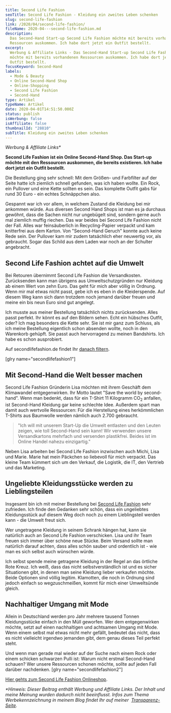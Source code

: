 ```yaml
---
title: Second Life Fashion
seoTitle: Second Life Fashion - Kleidung ein zweites Leben schenken
slug: second-life-fashion
link: /2020/04/second-life-fashion/
fileName: 2020-04---second-life-fashion.md
description:
  Das Second-Hand Start-up Second Life Fashion möchte mit bereits vorhandenen
  Ressourcen auskommen. Ich habe dort jetzt ein Outfit bestellt.
excerpt:
  Werbung & Affiliate Links - Das Second-Hand Start-up Second Life Fashion
  möchte mit bereits vorhandenen Ressourcen auskommen. Ich habe dort jetzt ein
  Outfit bestellt.
focusKeyword: Second-Hand
labels:
  - Mode & Beauty
  - Online Second-Hand Shop
  - Online-Shopping
  - Second Life Fashion
  - Second-Hand
type: Artikel
typeName: Artikel
date: 2020-04-01T14:51:50.000Z
status: publish
isWerbung: false
isAffiliate: false
thumbnailId: "28810"
subTitle: Kleidung ein zweites Leben schenken
---
```


<em>Werbung &amp; Affiliate Links\*</em>

<strong>Second Life Fashion ist ein Online Second-Hand Shop. Das Start-up möchte
mit den Ressourcen auskommen, die bereits existieren. Ich habe dort jetzt ein
Outfit bestellt.</strong>

Die Bestellung ging sehr schnell: Mit dem Größen- und Farbfilter auf der Seite
hatte ich ziemlich schnell gefunden, was ich haben wollte. Ein Rock, ein
Pullover und eine Kette sollten es sein. Das komplette Outfit gabs für rund 30
Euro - ein echtes Schnäppchen also.

Gespannt war ich vor allem, in welchem Zustand die Kleidung bei mir ankommen
würde. Aus diversen Second Hand Shops ist man es ja durchaus gewöhnt, dass die
Sachen nicht nur ungebügelt sind, sondern gerne auch mal ziemlich muffig
riechen. Das war beides bei Second Life Fashion nicht der Fall. Alles war
feinsäuberlich in Recycling-Papier verpackt und kam knitterfrei aus dem Karton.
Von "Second-Hand Geruch" konnte auch keine Rede sein. Der Pullover kam mir zudem
tatsächlich eher neuwertig vor, als gebraucht. Sogar das Schild aus dem Laden
war noch an der Schulter angebracht.

## Second Life Fashion achtet auf die Umwelt

Bei Retouren übernimmt Second Life Fashion die Versandkosten. Zurücksenden kann
man übrigens aus Umweltschutzgründen nur Kleidung ab einem Wert von zehn Euro.
Das geht für mich aber völlig in Ordnung. Wenn mir mal etwas nicht passt, gebe
ich es eben in die Kleiderspende. Auf diesem Weg kann sich dann trotzdem noch
jemand darüber freuen und meine ein bis neun Euro sind gut angelegt.

Ich musste aus meiner Bestellung tatsächlich nichts zurücksenden. Alles passt
perfekt. Ihr könnt es auf den Bildern sehen. Echt ein hübsches Outfit, oder? Ich
mag besonders die Kette sehr. Sie ist mir ganz zum Schluss, als ich meine
Bestellung eigentlich schon absenden wollte, noch in den Warenkorb gehüpft. Sie
passt auch hervorragend zu meinen Bandshirts. Ich habe es schon ausprobiert.

Auf secondlifefashion.de findet Ihr
[danach filtern](https://www.awin1.com/cread.php?awinmid=19076&awinaffid=632580&clickref=&ued=https%3A%2F%2Fsecondlifefashion.de%2Fcollections%2Fbekleidung).

[glry name="secondlifefashion1"]

## Mit Second-Hand die Welt besser machen

Second Life Fashion Gründerin Lisa möchten mit ihrem Geschäft dem Klimawandel
entgegenwirken. Ihr Motto lautet "Save the world by second-hand". Wenn man
bedenkt, dass für ein T-Shirt 11 Kilogramm CO<sub>2</sub> anfallen, ist
Second-Hand Kleidung gar keine schlechte Idee. Außerdem spart man damit auch
wertvolle Ressourcen: Für die Herstellung eines herkömmlichen T-Shirts aus
Baumwolle werden nämlich auch 2.700 gebraucht.

<blockquote>"Ich will mit unserem Start-Up die Umwelt entlasten und den Leuten zeigen, wie toll Second-Hand sein kann! Wir verwenden unsere Versandkartons mehrfach und versenden plastikfrei. Beides ist im Online Handel nahezu einzigartig."</blockquote>

Neben Lisa arbeiten bei Second Life Fashion inzwischen auch Michi, Lisa und
Marie. Marie hat mein Päckchen so liebevoll für mich verpackt. Das kleine Team
kümmert sich um den Verkauf, die Logistik, die IT, den Vertrieb und das
Marketing.

## Ungeliebte Kleidungsstücke werden zu Lieblingsteilen

Insgesamt bin ich mit meiner Bestellung bei
[Second Life Fashion](https://www.awin1.com/cread.php?awinmid=19076&awinaffid=632580&clickref=&ued=https%3A%2F%2Fsecondlifefashion.de%2F)
sehr zufrieden. Ich finde den Gedanken sehr schön, dass ein ungeliebtes
Kleidungsstück auf diesem Weg doch noch zu einem Lieblingsteil werden kann - die
Umwelt freut sich.

Wer ungetragene Kleidung in seinem Schrank hängen hat, kann sie natürlich auch
an Second Life Fashion verschicken. Lisa und ihr Team freuen sich immer über
schöne neue Stücke. Beim Versand sollte man natürlich darauf achten, dass alles
schön sauber und ordentlich ist - wie man es sich selbst auch wünschen würde.

Ich selbst spende meine getragene Kleidung in der Regel an das örtliche Rote
Kreuz. Ich weiß, dass das nicht selbstverständlich ist und es sicher Situationen
gibt, in denen man seine Kleidung lieber verkaufen möchte. Beide Optionen sind
völlig legitim. Klamotten, die noch in Ordnung sind jedoch einfach so
wegzuschmeißen, kommt für mich einer Umweltsünde gleich.

## Nachhaltiger Umgang mit Mode

Allein in Deutschland werden pro Jahr mehrere tausend Tonnen Kleidungsstücke
einfach in den Müll geworfen. Wer dem entgegenwirken möchte, setzt auf einen
nachhaltigen und achtsamen Umgang mit Mode. Wenn einem selbst mal etwas nicht
mehr gefällt, bedeutet das nicht, dass es nicht vielleicht irgendwo jemanden
gibt, dem genau dieses Teil perfekt steht.

Und wenn man gerade mal wieder auf der Suche nach einem Rock oder einem schicken
schwarzen Pulli ist: Warum nicht erstmal Second-Hand schauen? Wer unsere
Ressourcen schonen möchte, sollte auf jeden Fall darüber nachdenken. [glry
name="secondlifefashion2"]

[Hier gehts zum Second Life Fashion Onlineshop](https://www.awin1.com/cread.php?awinmid=19076&awinaffid=632580&clickref=&ued=https%3A%2F%2Fsecondlifefashion.de%2F).

<em>\*Hinweis: Dieser Beitrag enthält Werbung und Affiliate Links. Der Inhalt
und meine Meinung wurden dadurch nicht beeinflusst. Infos zum Thema
Werbekennzeichnung in meinem Blog findet Ihr auf meiner 
[Transparenz-Seite](/werbung/). </em>
